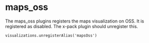 # maps_oss

The maps_oss plugins registers the maps visualization on OSS. 
It is registered as disabled. The x-pack plugin should unregister this.

`visualizations.unregisterAlias('mapsOss')`
